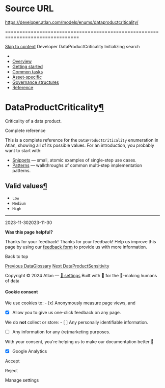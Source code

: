 # Source URL
https://developer.atlan.com/models/enums/dataproductcriticality/

================================================================================

<!--
canonical: https://developer.atlan.com/models/enums/dataproductcriticality/
meta-content-security-policy: object-src 'none'; base-uri 'self'; manifest-src 'self'; media-src 'self';
meta-description: Dear Developers
meta-generator: mkdocs-1.6.1, mkdocs-material-9.6.14
meta-og-description: Dear Developers
meta-og-image: https://developer.atlan.com/assets/images/social/models/enums/dataproductcriticality.png
meta-og-image-height: 630
meta-og-image-type: image/png
meta-og-image-width: 1200
meta-og-title: DataProductCriticality - Developer
meta-og-type: website
meta-og-url: https://developer.atlan.com/models/enums/dataproductcriticality/
meta-twitter:card: summary_large_image
meta-twitter:description: Dear Developers
meta-twitter:image: https://developer.atlan.com/assets/images/social/models/enums/dataproductcriticality.png
meta-twitter:title: DataProductCriticality - Developer
meta-viewport: width=device-width,initial-scale=1
title: DataProductCriticality - Developer
-->

[Skip to content](#dataproductcriticality) Developer DataProductCriticality Initializing search 

* 
* [Overview](../../..)
* [Getting started](../../../getting-started/)
* [Common tasks](../../../snippets/)
* [Asset\-specific](../../../patterns/)
* [Governance structures](../../../governance/)
* [Reference](../../../reference/)

DataProductCriticality[¶](#dataproductcriticality "Permanent link")
===================================================================

Criticality of a data product.

Complete reference

This is a complete reference for the `DataProductCriticality` enumeration in Atlan, showing all of its possible values. For an introduction, you probably want to start with:

* [Snippets](../../../snippets/) — small, atomic examples of single\-step use cases.
* [Patterns](../../../patterns/) — walkthroughs of common multi\-step implementation patterns.

Valid values[¶](#valid-values "Permanent link")
-----------------------------------------------

* `Low`
* `Medium`
* `High`

---

2023\-11\-302023\-11\-30

**Was this page helpful?**

Thanks for your feedback! Thanks for your feedback! Help us improve this page by using our [feedback form](https://docs.google.com/forms/d/e/1FAIpQLScfoq7vqEn8S4QvN0ehPp0MRy6WYK5x-okJDqD69lHgoPPWtg/viewform?usp=pp_url&entry.1800719315=/models/enums/dataproductcriticality/) to provide us with more information. 

Back to top

[Previous DataGlossary](../dataglossary/) [Next DataProductSensitivity](../dataproductsensitivity/) 

Copyright © 2024 Atlan — [🍪 settings](#__consent) 
Built with 💙 for the 🤖\-making humans of data 

#### Cookie consent

We use cookies to: - [x] Anonymously measure page views, and
- [x] Allow you to give us one\-click feedback on any page.

 We do **not** collect or store: - [ ] Any personally identifiable information.
- [ ] Any information for any (re)marketing purposes.

 With your consent, you're helping us to make our documentation better 💙

- [x] Google Analytics

Accept

Reject

Manage settings

